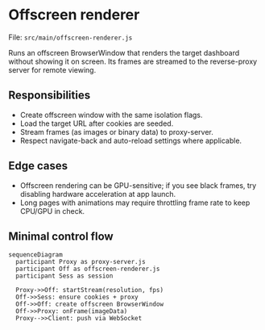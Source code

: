 # Offscreen renderer

File: `src/main/offscreen-renderer.js`

Runs an offscreen BrowserWindow that renders the target dashboard without showing it on screen. Its frames are streamed to the reverse-proxy server for remote viewing.

## Responsibilities
- Create offscreen window with the same isolation flags.
- Load the target URL after cookies are seeded.
- Stream frames (as images or binary data) to proxy-server.
- Respect navigate-back and auto-reload settings where applicable.

## Edge cases
- Offscreen rendering can be GPU-sensitive; if you see black frames, try disabling hardware acceleration at app launch.
- Long pages with animations may require throttling frame rate to keep CPU/GPU in check.

## Minimal control flow
```mermaid
sequenceDiagram
  participant Proxy as proxy-server.js
  participant Off as offscreen-renderer.js
  participant Sess as session

  Proxy->>Off: startStream(resolution, fps)
  Off->>Sess: ensure cookies + proxy
  Off->>Off: create offscreen BrowserWindow
  Off->>Proxy: onFrame(imageData)
  Proxy-->>Client: push via WebSocket
```
